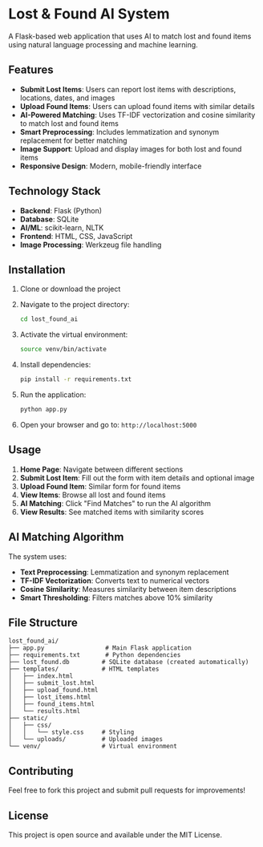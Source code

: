 # Lost & Found AI System

A Flask-based web application that uses AI to match lost and found items using natural language processing and machine learning.

## Features

- **Submit Lost Items**: Users can report lost items with descriptions, locations, dates, and images
- **Upload Found Items**: Users can upload found items with similar details
- **AI-Powered Matching**: Uses TF-IDF vectorization and cosine similarity to match lost and found items
- **Smart Preprocessing**: Includes lemmatization and synonym replacement for better matching
- **Image Support**: Upload and display images for both lost and found items
- **Responsive Design**: Modern, mobile-friendly interface

## Technology Stack

- **Backend**: Flask (Python)
- **Database**: SQLite
- **AI/ML**: scikit-learn, NLTK
- **Frontend**: HTML, CSS, JavaScript
- **Image Processing**: Werkzeug file handling

## Installation

1. Clone or download the project
2. Navigate to the project directory:

   ```bash
   cd lost_found_ai
   ```

3. Activate the virtual environment:

   ```bash
   source venv/bin/activate
   ```

4. Install dependencies:

   ```bash
   pip install -r requirements.txt
   ```

5. Run the application:

   ```bash
   python app.py
   ```

6. Open your browser and go to: `http://localhost:5000`

## Usage

1. **Home Page**: Navigate between different sections
2. **Submit Lost Item**: Fill out the form with item details and optional image
3. **Upload Found Item**: Similar form for found items
4. **View Items**: Browse all lost and found items
5. **AI Matching**: Click "Find Matches" to run the AI algorithm
6. **View Results**: See matched items with similarity scores

## AI Matching Algorithm

The system uses:

- **Text Preprocessing**: Lemmatization and synonym replacement
- **TF-IDF Vectorization**: Converts text to numerical vectors
- **Cosine Similarity**: Measures similarity between item descriptions
- **Smart Thresholding**: Filters matches above 10% similarity

## File Structure

```
lost_found_ai/
├── app.py                 # Main Flask application
├── requirements.txt       # Python dependencies
├── lost_found.db         # SQLite database (created automatically)
├── templates/            # HTML templates
│   ├── index.html
│   ├── submit_lost.html
│   ├── upload_found.html
│   ├── lost_items.html
│   ├── found_items.html
│   └── results.html
├── static/
│   ├── css/
│   │   └── style.css     # Styling
│   └── uploads/          # Uploaded images
└── venv/                 # Virtual environment
```

## Contributing

Feel free to fork this project and submit pull requests for improvements!

## License

This project is open source and available under the MIT License.
